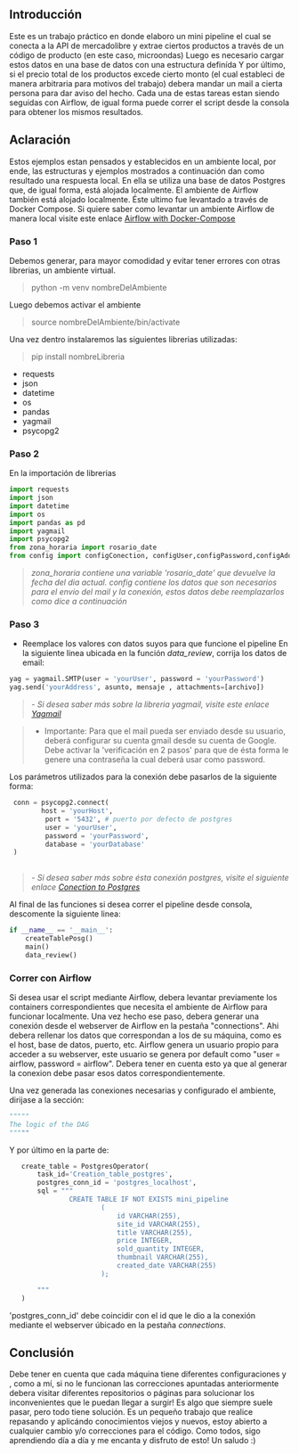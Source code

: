 ## Introducción
Este es un trabajo práctico en donde elaboro un mini pipeline el cual se conecta a la API de mercadolibre y extrae ciertos productos a través de un código de producto (en este caso, microondas)
Luego es necesario cargar estos datos en una base de datos con una estructura definída
Y por último, si el precio total de los productos excede cierto monto (el cual estableci de manera arbitraria para motivos del trabajo) debera mandar un mail a cierta persona para dar aviso del hecho.
Cada una de estas tareas estan siendo seguidas con Airflow, de igual forma puede correr el script desde la consola para obtener los mismos resultados.

## Aclaración
Estos ejemplos estan pensados y establecidos en un ambiente local, por ende, las estructuras y ejemplos mostrados a continuación dan como resultado una respuesta local.
En ella se utiliza una base de datos Postgres que, de igual forma, está alojada localmente.
El ambiente de Airflow también está alojado localmente. Éste ultimo fue levantado a través de  Docker Compose. Si quiere saber como levantar un ambiente Airflow de manera local visite este enlace [Airflow with Docker-Compose](https://airflow.apache.org/docs/apache-airflow/stable/howto/docker-compose/index.html "Airflow with Docker-Compose")

### Paso 1
Debemos generar, para mayor comodidad y evitar tener errores con otras librerias, un ambiente virtual.

> python -m venv nombreDelAmbiente


Luego debemos activar el ambiente

> source nombreDelAmbiente/bin/activate

Una vez dentro instalaremos las siguientes librerias utilizadas:
> pip install nombreLibreria


- requests
- json
- datetime
- os
- pandas 
- yagmail 
- psycopg2

### Paso 2
En la importación de librerias

```python
import requests
import json
import datetime
import os
import pandas as pd
import yagmail 
import psycopg2
from zona_horaria import rosario_date
from config import configConection, configUser,configPassword,configAddress
```

> *zona_horaria contiene una variable 'rosario_date' que devuelve la fecha del dia actual.
config contiene los datos que son necesarios para el envio del mail y la conexión, estos datos debe reemplazarlos como dice a continuación*

### Paso 3
- Reemplace los valores con datos suyos para que funcione el pipeline
En la siguiente linea ubicada en la función *data_review*, corrija los datos de email:

```python
yag = yagmail.SMTP(user = 'yourUser', password = 'yourPassword')
yag.send('yourAddress', asunto, mensaje , attachments=[archivo]) 

```
> *- Si desea saber más sobre la libreria *yagmail*, visite este enlace [Yagmail ](https://github.com/kootenpv/yagmail "Yagmail ")*

> - Importante: Para que el mail pueda ser enviado desde su usuario, deberá configurar su cuenta gmail desde su cuenta de Google. Debe activar la 'verificación en 2 pasos' para que de ésta forma le genere una contraseña la cual deberá usar como password.

Los parámetros utilizados para la conexión debe pasarlos de la siguiente forma:

```python
 conn = psycopg2.connect(
 		host = 'yourHost',
         port = '5432', # puerto por defecto de postgres
		 user = 'yourUser',
		 password = 'yourPassword',
		 database = 'yourDatabase'
 )
 
```
> *- Si desea saber más sobre ésta conexión postgres, visite el siguiente enlace [Conection to Postgres](https://dungeonofbits.com/conectar-con-una-base-de-datos-postgresql-desde-python.html#:~:text=Conectar%20con%20una%20base%20de%20datos%20PostgreSQL%20desde,datos%20en%20PostgreSQL%20desde%20Python%3A%20...%20M%C3%A1s%20elementos "Conection to Postgres")*



Al final de las funciones si desea correr el pipeline desde consola, descomente la siguiente linea:

```python
if __name__ == '__main__':
    createTablePosg()
    main()
    data_review()
```

### Correr con Airflow
Si desea usar el script mediante Airflow, debera levantar previamente los containers correspondientes que necesita el ambiente de Airflow para funcionar localmente. 
Una vez hecho ese paso, debera generar una conexión desde el webserver de Airflow en la pestaña  "connections".
Ahi debera rellenar los datos que correspondan a los de su máquina, como es el host, base de datos, puerto, etc.
Airflow genera un usuario propio para acceder a su webserver, este usuario se genera por default como "user = airflow, password = airflow". Debera tener en cuenta esto ya que al generar la conexion debe pasar esos datos correspondientemente.

Una vez generada las conexiones necesarias y configurado el ambiente, dirijase a la sección:

```python
"""""
The logic of the DAG
"""""
```
 Y por último en la parte de:
 
 ```python
    create_table = PostgresOperator(
        task_id='Creation_table_postgres',
        postgres_conn_id = 'postgres_localhost',
        sql = """
                CREATE TABLE IF NOT EXISTS mini_pipeline
                        (
                            id VARCHAR(255),
                            site_id VARCHAR(255),
                            title VARCHAR(255),
                            price INTEGER,
                            sold_quantity INTEGER,
                            thumbnail VARCHAR(255),
                            created_date VARCHAR(255)
                        );

        """
    )
 ```
 'postgres_conn_id' debe coincidir con el id que le dio a la conexión mediante el webserver úbicado en la pestaña *connections*.
 
 ## Conclusión

Debe tener en cuenta que cada máquina tiene diferentes configuraciones y , como a mí, si no le funcionan las correcciones apuntadas anteriormente debera visitar diferentes repositorios o páginas para solucionar los inconvenientes que le puedan llegar a surgir!
Es algo que siempre suele pasar, pero todo tiene solución.
Es un pequeño trabajo que realice repasando y aplicándo conocimientos viejos y nuevos, estoy abierto a cualquier cambio y/o correcciones para el código. 
Como todos, sigo aprendiendo día a día y me encanta y disfruto de esto! 
Un saludo :)